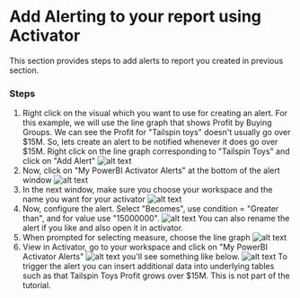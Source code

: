 # Add Alerting to your report using Activator

This section provides steps to add alerts to report you created in previous section.

### Steps
1. Right click on the visual which you want to use for creating an alert. For this example, we will use the line graph that shows Profit by Buying Groups. We can see the Profit for "Tailspin toys" doesn't usually go over $15M. So, lets create an alert to be notified whenever it does go over $15M. Right click on the line graph corresponding to "Tailspin Toys" and click on "Add Alert"
![alt text](/PowerBI/images/Activator1.png)
2. Now, click on "My PowerBI Activator Alerts" at the bottom of the alert window
![alt text](/PowerBI/images/Activator4.png)
3. In the next window, make sure you choose your workspace and the name you want for your activator
![alt text](/PowerBI/images/Activator5.png)
4. Now, configure the alert. Select "Becomes", use condition = "Greater than", and for value use "15000000".
![alt text](/PowerBI/images/Activator2.png)
You can also rename the alert if you like and also open it in activator.
5. When prompted for selecting measure, choose the line graph
![alt text](/PowerBI/images/Activator3.png)
6. View in Activator, go to your workspace and click on "My PowerBI Activator Alerts"
![alt text](/PowerBI/images/Activator6.png)
you'll see something like below. 
![alt text](/PowerBI/images/Activator7.png)
To trigger the alert you can insert additional data into underlying tables such as that Tailspin Toys Profit grows over $15M. This is not part of the tutorial.